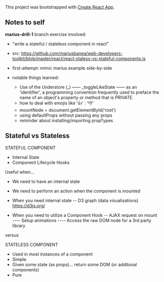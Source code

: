 This project was bootstrapped with [Create React App](https://github.com/facebook/create-react-app).

## Notes to self

**marius-drill-1** branch exercise involved:
* "write a stateful / stateless component in react"
* src: https://github.com/mariusbanea/web-developers-toolkit/blob/master/react/react-staless-vs-stateful-components.js


* first-attempt: mimic marius example side-by-side
* notable things learned:
  * Use of the Understore (_) —— _toggleLikeState —— as an 'identifier', a programming convention frequently used to preface the name of an object's property or method that is *PRIVATE*.
  * how to deal with emojis like '👍' : '👎'
  * mountNode = document.getElementById('root')
  * using defaultProps without passing any props
  * reminder about installing/importing propTypes


## Stateful vs Stateless

STATEFUL COMPONENT
- Internal State
- Component Lifecycle Hooks

Useful when...
- We need to have an internal state
- We need to perform an action when the component is mounted

- When you need internal state
-- D3 graph (data visualisations) https://d3js.org/

- When you need to utilize a Component Hook
-- AJAX request on mount
---- Setup animations
---- Access the raw DOM node for a 3rd party library

versus


STATELESS COMPONENT
- Used in most instances of a component
- Simple.
- Given some state (as props)... return some DOM (or additonal components)
- Pure
